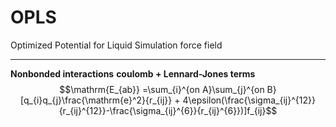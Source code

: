 # OPLS
Optimized Potential for Liquid Simulation force field
______
**Nonbonded interactions**
**coulomb + Lennard-Jones terms**
$$\mathrm{E_{ab}} =\sum_{i}^{on A}\sum_{j}^{on B}[q_{i}q_{j}\frac{\mathrm{e}^2}{r_{ij}} + 4\epsilon(\frac{\sigma_{ij}^{12}}{r_{ij}^{12}}-\frac{\sigma_{ij}^{6}}{r_{ij}^{6}})]f_{ij}$$


